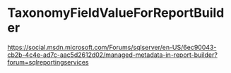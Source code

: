 # TaxonomyFieldValueForReportBuilder

https://social.msdn.microsoft.com/Forums/sqlserver/en-US/6ec90043-cb2b-4c4e-ad7c-aac5d2612d02/managed-metadata-in-report-builder?forum=sqlreportingservices
